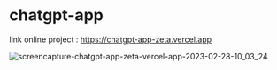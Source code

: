 # chatgpt-app

link online project : https://chatgpt-app-zeta.vercel.app

![screencapture-chatgpt-app-zeta-vercel-app-2023-02-28-10_03_24](https://user-images.githubusercontent.com/73787882/221773034-7a954610-c7fb-4611-9fc5-a2024721776c.png)
